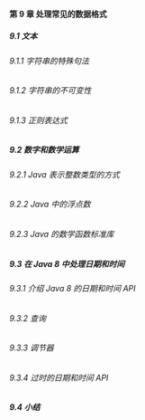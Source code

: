 #### 第 9 章 处理常见的数据格式
##### 9.1 文本
###### 9.1.1 字符串的特殊句法
###### 9.1.2 字符串的不可变性
###### 9.1.3 正则表达式
##### 9.2 数字和数学运算
###### 9.2.1 Java 表示整数类型的方式
###### 9.2.2 Java 中的浮点数
###### 9.2.3 Java 的数学函数标准库
##### 9.3 在 Java 8 中处理日期和时间
###### 9.3.1 介绍 Java 8 的日期和时间 API
###### 9.3.2 查询
###### 9.3.3 调节器
###### 9.3.4 过时的日期和时间 API
##### 9.4 小结